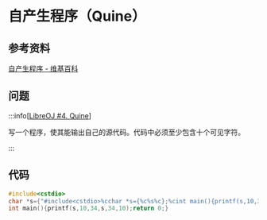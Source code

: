 # 自产生程序（Quine）

## 参考资料

[自产生程序 - 维基百科](https://zh.wikipedia.org/wiki/自產生程式)

## 问题

:::info[[LibreOJ #4. Quine](https://loj.ac/p/4)]

写一个程序，使其能输出自己的源代码。代码中必须至少包含十个可见字符。

:::

## 代码

```cpp
#include<cstdio>
char *s={"#include<cstdio>%cchar *s={%c%s%c};%cint main(){printf(s,10,34,s,34,10);return 0;}"};
int main(){printf(s,10,34,s,34,10);return 0;}
```
